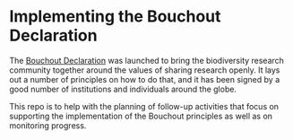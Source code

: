 # Implementing the Bouchout Declaration
The [Bouchout Declaration](http://bouchoutdeclaration.org/) was launched to bring the biodiversity research community together around the values of sharing research openly. It lays out a number of principles on how to do that, and it has been signed by a good number of institutions and individuals around the globe.

This repo is to help with the planning of follow-up activities that focus on supporting the implementation of the Bouchout principles as well as on monitoring progress.
